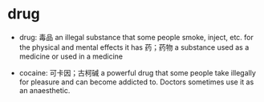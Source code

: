 # drug

- drug: 毒品 an illegal substance that some people smoke, inject, etc. for the physical and mental effects it has 药；药物 a substance used as a medicine or used in a medicine

- cocaine: 可卡因；古柯碱 a powerful drug that some people take illegally for pleasure and can become addicted to. Doctors sometimes use it as an anaesthetic.
